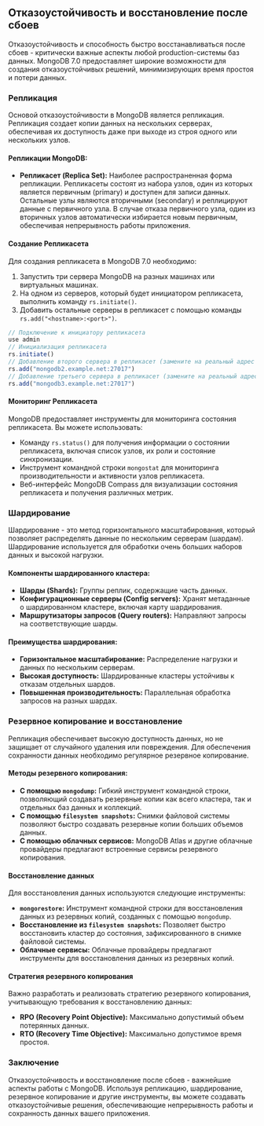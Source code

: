 ## Отказоустойчивость и восстановление после сбоев

Отказоустойчивость и способность быстро восстанавливаться после сбоев - критически важные аспекты любой production-системы баз данных. MongoDB 7.0 предоставляет широкие возможности для создания отказоустойчивых решений, минимизирующих время простоя и потери данных.

### Репликация

Основой отказоустойчивости в MongoDB является репликация. Репликация создает копии данных на нескольких серверах, обеспечивая их доступность даже при выходе из строя одного или нескольких узлов.

#### Репликации MongoDB:

* **Репликасет (Replica Set):** Наиболее распространенная форма репликации. Репликасеты состоят из набора узлов, один из которых является первичным (primary) и доступен для записи данных. Остальные узлы являются вторичными (secondary) и реплицируют данные с первичного узла. В случае отказа первичного узла, один из вторичных узлов автоматически избирается новым первичным, обеспечивая непрерывность работы приложения.

#### Создание Репликасета

Для создания репликасета в MongoDB 7.0 необходимо:

1. Запустить три сервера MongoDB на разных машинах или виртуальных машинах. 
2. На одном из серверов, который будет инициатором репликасета, выполнить команду `rs.initiate()`.
3. Добавить остальные серверы в репликасет с помощью команды `rs.add("<hostname>:<port>")`.

```javascript
// Подключение к инициатору репликасета
use admin
// Инициализация репликасета
rs.initiate()
// Добавление второго сервера в репликасет (замените на реальный адрес и порт)
rs.add("mongodb2.example.net:27017")
// Добавление третьего сервера в репликасет (замените на реальный адрес и порт)
rs.add("mongodb3.example.net:27017")
```

#### Мониторинг Репликасета

MongoDB предоставляет инструменты для мониторинга состояния репликасета. Вы можете использовать:

* Команду `rs.status()` для получения информации о состоянии репликасета, включая список узлов, их роли и состояние синхронизации.
* Инструмент командной строки `mongostat` для мониторинга производительности и активности узлов репликасета.
* Веб-интерфейс MongoDB Compass для визуализации состояния репликасета и получения различных метрик.

### Шардирование

Шардирование - это метод горизонтального масштабирования, который позволяет распределять данные по нескольким серверам (шардам). Шардирование используется для обработки очень больших наборов данных и высокой нагрузки. 

#### Компоненты шардированного кластера:

* **Шарды (Shards):** Группы реплик, содержащие часть данных.
* **Конфигурационные серверы (Config servers):** Хранят метаданные о шардированном кластере, включая карту шардирования.
* **Маршрутизаторы запросов (Query routers):** Направляют запросы на соответствующие шарды.

#### Преимущества шардирования:

* **Горизонтальное масштабирование:** Распределение нагрузки и данных по нескольким серверам.
* **Высокая доступность:** Шардированные кластеры устойчивы к отказам отдельных шардов.
* **Повышенная производительность:** Параллельная обработка запросов на разных шардах.

### Резервное копирование и восстановление

Репликация обеспечивает высокую доступность данных, но не защищает от случайного удаления или повреждения. Для обеспечения сохранности данных необходимо регулярное резервное копирование. 

#### Методы резервного копирования:

* **С помощью `mongodump`:** Гибкий инструмент командной строки, позволяющий создавать резервные копии как всего кластера, так и отдельных баз данных и коллекций.
* **С помощью `filesystem snapshots`:** Снимки файловой системы позволяют быстро создавать резервные копии больших объемов данных. 
* **С помощью облачных сервисов:**  MongoDB Atlas и другие облачные провайдеры предлагают встроенные сервисы резервного копирования.

#### Восстановление данных

Для восстановления данных используются следующие инструменты:

* **`mongorestore`:** Инструмент командной строки для восстановления данных из резервных копий, созданных с помощью `mongodump`.
* **Восстановление из `filesystem snapshots`:** Позволяет быстро восстановить кластер до состояния, зафиксированного в снимке файловой системы.
* **Облачные сервисы:**  Облачные провайдеры предлагают инструменты для восстановления данных из резервных копий.

#### Стратегия резервного копирования

Важно разработать и реализовать стратегию резервного копирования, учитывающую требования к восстановлению данных:

* **RPO (Recovery Point Objective):** Максимально допустимый объем потерянных данных.
* **RTO (Recovery Time Objective):**  Максимально допустимое время простоя. 

### Заключение

Отказоустойчивость и восстановление после сбоев - важнейшие аспекты работы с MongoDB. Используя репликацию, шардирование, резервное копирование и другие инструменты, вы можете создавать отказоустойчивые решения, обеспечивающие непрерывность работы и сохранность данных вашего приложения. 
